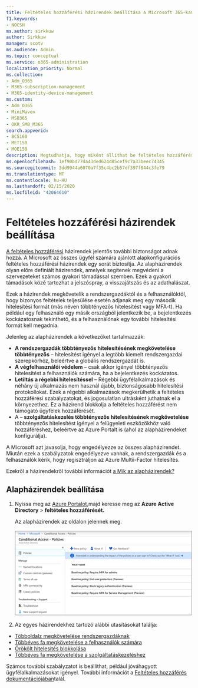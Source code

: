 ```yaml
---
title: Feltételes hozzáférési házirendek beállítása a Microsoft 365-kampányokhoz
f1.keywords:
- NOCSH
ms.author: sirkkuw
author: Sirkkuw
manager: scotv
ms.audience: Admin
ms.topic: conceptual
ms.service: o365-administration
localization_priority: Normal
ms.collection:
- Adm_O365
- M365-subscription-management
- M365-identity-device-management
ms.custom:
- Adm_O365
- MiniMaven
- MSB365
- OKR_SMB_M365
search.appverid:
- BCS160
- MET150
- MOE150
description: Megtudhatja, hogy miként állíthat be feltételes hozzáférési házirendeket a Microsoft 365-ös kampányokhoz.
ms.openlocfilehash: 1ef90bd77da43ded624d85cef9c7a33beec74345
ms.sourcegitcommit: 3dd9944a6070a7f35c4bc2b57df397f844c3fe79
ms.translationtype: MT
ms.contentlocale: hu-HU
ms.lasthandoff: 02/15/2020
ms.locfileid: "42064610"
---
```

# <a name="set-up-conditional-access-policies"></a>Feltételes hozzáférési házirendek beállítása

[A feltételes hozzáférési](https://docs.microsoft.com/azure/active-directory/conditional-access/overview) házirendek jelentős további biztonságot adnak hozzá. A Microsoft az összes ügyfél számára ajánlott alapkonfigurációs feltételes hozzáférési házirendek egy sorát biztosítja. Az alapházirendek olyan előre definiált házirendek, amelyek segítenek megvédeni a szervezeteket számos gyakori támadással szemben. Ezek a gyakori támadások közé tartozhat a jelszóspray, a visszajátszás és az adathalászat.

Ezek a házirendek megkövetelik a rendszergazdáktól és a felhasználóktól, hogy bizonyos feltételek teljesülése esetén adjanak meg egy második hitelesítési formát (más néven többtényezős hitelesítést vagy MFA-t). Ha például egy felhasználó egy másik országból jelentkezik be, a bejelentkezés kockázatosnak tekinthető, és a felhasználónak egy további hitelesítési formát kell megadnia. 

Jelenleg az alapházirendek a következőket tartalmazzák:
- **A rendszergazdák többtényezős hitelesítésének megkövetelése többtényezős** &ndash; hitelesítést igényel a legtöbb kiemelt rendszergazdai szerepkörhöz, beleértve a globális rendszergazdát is.
- **A végfelhasználói védelem** &ndash; csak akkor igényel többtényezős hitelesítést a felhasználók számára, ha a bejelentkezés kockázatos. 
- **Letiltás a régebbi hitelesítéssel** &ndash; Régebbi ügyfélalkalmazások és néhány új alkalmazás nem használ újabb, biztonságosabb hitelesítési protokollokat. Ezek a régebbi alkalmazások megkerülhetik a feltételes hozzáférési szabályzatokat, és jogosulatlan ultrásként juthatnak el a környezethez. Ez a házirend blokkolja a feltételes hozzáférést nem támogató ügyfelek hozzáférését. 
- A &ndash; **szolgáltatáskezelés többtényezős hitelesítésének megkövetelése** többtényezős hitelesítést igényel a felügyeleti eszközökhöz való hozzáféréshez, beleértve az Azure Portalt is (ahol az alapházirendeket konfigurálja). 

A Microsoft azt javasolja, hogy engedélyezze az összes alapházirendet. Miután ezek a szabályzatok engedélyezve vannak, a rendszergazdák és a felhasználók kérik, hogy regisztráljon az Azure Multii-Factor hitelesítés.

Ezekről a házirendekről további információt [a Mik az alapházirendek?](https://docs.microsoft.com/azure/active-directory/conditional-access/concept-baseline-protection)


## <a name="set-up-baseline-policies"></a>Alapházirendek beállítása

1. Nyissa meg az [Azure Portalot,](https://portal.azure.com)majd keresse meg az **Azure Active Directory** \> **feltételes hozzáférését.**
    
    Az alapházirendek az oldalon jelennek meg. <br/> <br/>
    ![A feltételes hozzáférés alapházirendjeit tartalmazó lap.](../media/baslinepolicies.png)
1. Az egyes házirendekhez tartozó alábbi utasításokat találja:

  - [Többoldalz megkövetelése rendszergazdáknak](https://docs.microsoft.com/azure/active-directory/conditional-access/howto-baseline-protect-administrators)
- [Többéves fa megkövetelése a felhasználók számára](https://docs.microsoft.com/azure/active-directory/conditional-access/howto-baseline-protect-end-users)  
 - [Örökölt hitelesítés blokkolása](https://docs.microsoft.com/azure/active-directory/conditional-access/howto-baseline-protect-legacy-auth)
  - [Többéves fa megkövetelése a szolgáltatáskezeléshez](https://docs.microsoft.com/azure/active-directory/conditional-access/howto-baseline-protect-azure)

Számos további szabályzatot is beállíthat, például jóváhagyott ügyfélalkalmazásokat igényel. További információt a [Feltételes hozzáférés dokumentációjában](https://docs.microsoft.com/azure/active-directory/conditional-access/)talál.
